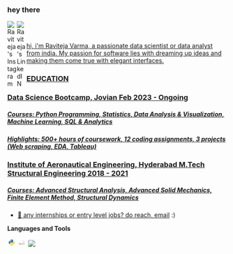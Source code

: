 ### hey there

<a href="https://www.instagram.com/ravitejavarma2804/">
<img align="left" alt="Raviteja's Instagram" width="22px" src="https://raw.githubusercontent.com/hussainweb/hussainweb/main/icons/instagram.png" />
<a href="https://www.linkedin.com/in/raviteja-varma-m-39b7a6216/">
  <img align="left" alt="Raviteja's LinkedIN" width="22px" src="https://raw.githubusercontent.com/peterthehan/peterthehan/master/assets/linkedin.svg" />
<br />
<br />
  
hi, i'm Raviteja Varma, a passionate data scientist or data analyst from india. My passion for software lies with dreaming up ideas and making them come true with elegant interfaces.


### EDUCATION
### Data Science Bootcamp, Jovian                  Feb 2023 - Ongoing
##### Courses: Python Programming, Statistics, Data Analysis & Visualization, Machine Learning, SQL & Analytics
##### Highlights: 500+ hours of coursework, 12 coding assignments, 3 projects (Web scraping, EDA, Tableau)

### Institute of Aeronautical Engineering, Hyderabad M.Tech Structural Engineering 2018 - 2021
##### Courses: Advanced Structural Analysis, Advanced Solid Mechanics, Finite Element Method, Structural Dynamics


- 💼 any internships or entry level jobs? do reach, [email](mailto:ravitejavarma2804@gmail.com) :)



**Languages and Tools**



<code><img height="20" src="https://raw.githubusercontent.com/github/explore/80688e429a7d4ef2fca1e82350fe8e3517d3494d/topics/python/python.png"></code>
<code><img height="20" src="https://raw.githubusercontent.com/github/explore/80688e429a7d4ef2fca1e82350fe8e3517d3494d/topics/mysql/mysql.png"></code>
<code><img height="20" src="https://imgur.com/a/p4x4ndx.png"></code>


